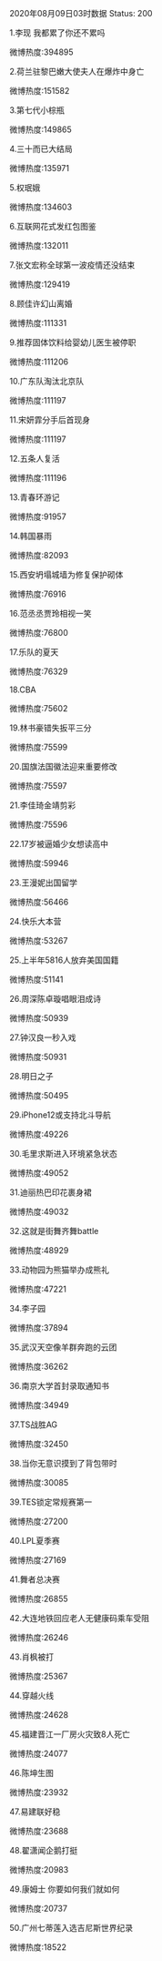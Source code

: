 2020年08月09日03时数据
Status: 200

1.李现 我都累了你还不累吗

微博热度:394895

2.荷兰驻黎巴嫩大使夫人在爆炸中身亡

微博热度:151582

3.第七代小棕瓶

微博热度:149865

4.三十而已大结局

微博热度:135971

5.权珉娥

微博热度:134603

6.互联网花式发红包图鉴

微博热度:132011

7.张文宏称全球第一波疫情还没结束

微博热度:129419

8.顾佳许幻山离婚

微博热度:111331

9.推荐固体饮料给婴幼儿医生被停职

微博热度:111206

10.广东队淘汰北京队

微博热度:111197

11.宋妍霏分手后首现身

微博热度:111197

12.五条人复活

微博热度:111196

13.青春环游记

微博热度:91957

14.韩国暴雨

微博热度:82093

15.西安坍塌城墙为修复保护砌体

微博热度:76916

16.范丞丞贾玲相视一笑

微博热度:76800

17.乐队的夏天

微博热度:76329

18.CBA

微博热度:75602

19.林书豪错失扳平三分

微博热度:75599

20.国旗法国徽法迎来重要修改

微博热度:75597

21.李佳琦金靖剪彩

微博热度:75596

22.17岁被逼婚少女想读高中

微博热度:59946

23.王漫妮出国留学

微博热度:56466

24.快乐大本营

微博热度:53267

25.上半年5816人放弃美国国籍

微博热度:51141

26.周深陈卓璇唱眼泪成诗

微博热度:50939

27.钟汉良一秒入戏

微博热度:50931

28.明日之子

微博热度:50495

29.iPhone12或支持北斗导航

微博热度:49226

30.毛里求斯进入环境紧急状态

微博热度:49052

31.迪丽热巴印花裹身裙

微博热度:49032

32.这就是街舞齐舞battle

微博热度:48929

33.动物园为熊猫举办成熊礼

微博热度:47221

34.李子园

微博热度:37894

35.武汉天空像羊群奔跑的云团

微博热度:36262

36.南京大学首封录取通知书

微博热度:34949

37.TS战胜AG

微博热度:32450

38.当你无意识摸到了背包带时

微博热度:30085

39.TES锁定常规赛第一

微博热度:27200

40.LPL夏季赛

微博热度:27169

41.舞者总决赛

微博热度:26855

42.大连地铁回应老人无健康码乘车受阻

微博热度:26246

43.肖枫被打

微博热度:25367

44.穿越火线

微博热度:24628

45.福建晋江一厂房火灾致8人死亡

微博热度:24077

46.陈坤生图

微博热度:23932

47.易建联好稳

微博热度:23688

48.翟潇闻企鹅打挺

微博热度:20983

49.康姆士 你要如何我们就如何

微博热度:20737

50.广州七蒂莲入选吉尼斯世界纪录

微博热度:18522

